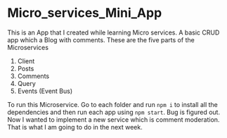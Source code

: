 # Micro_services_Mini_App
This is an App that I created while learning Micro services. A basic CRUD app which a Blog with comments.
These are the five parts of the Microservices
1. Client
2. Posts
3. Comments
4. Query
5. Events (Event Bus)

To run this Microservice. Go to each folder and run `npm i` to install all the dependencies and then run each app using  `npm start`. Bug is figured out. Now I wanted to implement a new service which is comment moderation. That is what I am going to do in the next week.
